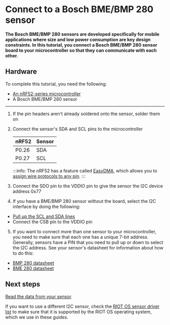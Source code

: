 # Connect to a Bosch BME/BMP 280 sensor

**The Bosch BME/BMP 280 sensors are developed specifically for mobile applications where size and low power consumption are key design constraints. In this tutorial, you connect a Bosch BME/BMP 280 sensor board to your microcontroller so that they can communicate with each other.**

## Hardware

To complete this tutorial, you need the following:

- [An nRF52-series microcontroller](../introduction/get-started.md)
- A Bosch BME/BMP 280 sensor

---

1. If the pin headers aren't already soldered onto the sensor, solder them on

2. Connect the sensor's SDA and SCL pins to the microcontroller
        
    | **nRF52** | **Sensor** |
    |-----------------|------------|
    |      P0.26      |     SDA    |
    |      P0.27      |     SCL    |
    
    :::info:
    The nRF52 has a feature called [EasyDMA](https://infocenter.nordicsemi.com/index.jsp?topic=%2Fcom.nordic.infocenter.nrf52832.ps.v1.1%2Feasydma.html&cp=3_1_0_9&anchor=easydma), which allows you to [assign wire protocols to any pin](https://infocenter.nordicsemi.com/index.jsp?topic=%2Fcom.nordic.infocenter.nrf52832.ps.v1.1%2Ftwim.html&cp=3_1_0_32&anchor=concept_scx_f5p_xr).
    :::

3. Connect the SDO pin to the VDDIO pin to give the sensor the I2C device address 0x77

4. If you have a BME/BMP 280 sensor without the board, select the I2C interface by doing the following:

- [Pull up the SCL and SDA lines](https://electronics.stackexchange.com/a/1852/201179)
- Connect the CSB pin to the VDDIO pin

5. If you want to connect more than one sensor to your microcontroller, you need to make sure that each one has a unique 7-bit address. Generally, sensors have a PIN that you need to pull up or down to select the I2C address. See your sensor's datasheet for information about how to do this:

- [BMP 280 datasheet](https://ae-bst.resource.bosch.com/media/_tech/media/datasheets/BST-BMP280-DS001.pdf)
- [BME 280 datasheet](https://ae-bst.resource.bosch.com/media/_tech/media/datasheets/BST-BME280-DS002.pdf)

## Next steps

[Read the data from your sensor](../how-to-guides/read-sensor-data.md).

If you want to use a different I2C sensor, check the [RIOT OS sensor driver list](http://riot-os.org/api/group__drivers__sensors.html) to make sure that it is supported by the RIOT OS operating system, which we use in these guides.
    
